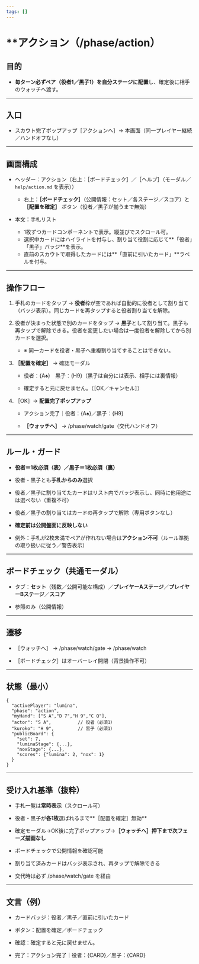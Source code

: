 ```yaml
---
tags: []
---
```

# **アクション（/phase/action）

  

## **目的**

- **毎ターン必ずペア（役者1／黒子1）を自分ステージに配置**し、確定後に相手のウォッチへ渡す。
    

---

## **入口**

- スカウト完了ポップアップ［アクションへ］→ 本画面（同一プレイヤー継続／ハンドオフなし）
    

---

## **画面構成**

- ヘッダー：アクション（右上：［ボードチェック］／［ヘルプ］（モーダル／`help/action.md` を表示））

    - 右上：**［ボードチェック］**（公開情報：セット／各ステージ／スコア）と **［配置を確定］** ボタン（役者／黒子が揃うまで無効）

- 本文：手札リスト

    - 1枚ずつカードコンポーネントで表示。縦並びでスクロール可。
    - 選択中カードにはハイライトを付与し、割り当て役割に応じて**「役者」「黒子」バッジ**を表示。
    - 直前のスカウトで取得したカードには**「直前に引いたカード」**ラベルを付与。
        
    

---

## **操作フロー**

1. 手札のカードをタップ → **役者**枠が空であれば自動的に役者として割り当て（バッジ表示）。同じカードを再タップすると役者割り当てを解除。

2. 役者が決まった状態で別のカードをタップ → **黒子**として割り当て。黒子も再タップで解除できる。役者を変更したい場合は一度役者を解除してから別カードを選択。

    - ※ 同一カードを役者・黒子へ重複割り当てすることはできない。

3. **［配置を確定］** → 確認モーダル
    
    - 役者：{A♠}　黒子：{H9}（黒子は自分には表示、相手には裏情報）
        
    - 確定すると元に戻せません。（［OK／キャンセル］）
        
    
4. ［OK］→ **配置完了ポップアップ**
    
    - アクション完了｜役者：{A♠}／黒子：{H9}
        
    - **［ウォッチへ］** → /phase/watch/gate（交代ハンドオフ）
        
    

---

## **ルール・ガード**

- **役者＝1枚必須（表）／黒子＝1枚必須（裏）**

- 役者・黒子とも**手札からのみ**選択

- 役者／黒子に割り当てたカードはリスト内でバッジ表示し、同時に他用途には選べない（重複不可）

- 役者／黒子の割り当てはカードの再タップで解除（専用ボタンなし）

- **確定前は公開盤面に反映しない**
    
- 例外：手札が2枚未満でペアが作れない場合は**アクション不可**（ルール準拠の取り扱いに従う／警告表示）
    

---

## **ボードチェック（共通モーダル）**

- タブ：**セット**（残数／公開可能な構成）／**プレイヤーAステージ**／**プレイヤーBステージ**／**スコア**
    
- 参照のみ（公開情報）
    

---

## **遷移**

- ［ウォッチへ］ → /phase/watch/gate → /phase/watch
    
- ［ボードチェック］はオーバーレイ開閉（背景操作不可）
    

---

## **状態（最小）**

```
{
  "activePlayer": "lumina",
  "phase": "action",
  "myHand": ["S A","D 7","H 9","C Q"],
  "actor": "S A",          // 役者（必須1）
  "kuroko": "H 9",         // 黒子（必須1）
  "publicBoard": {
    "set": 7,
    "luminaStage": {...},
    "noxStage": {...},
    "scores": {"lumina": 2, "nox": 1}
  }
}
```

---

## **受け入れ基準（抜粋）**

- 手札一覧は**常時表示**（スクロール可）
    
- 役者・黒子が**各1枚**選ばれるまで**［配置を確定］無効**
    
- 確定モーダル→OK後に完了ポップアップ→**［ウォッチへ］押下まで次フェーズ描画なし**
    
- ボードチェックで公開情報を確認可能

- 割り当て済みカードはバッジ表示され、再タップで解除できる
    
- 交代時は必ず /phase/watch/gate を経由
    

---

## **文言（例）**

- カードバッジ：役者／黒子／直前に引いたカード

- ボタン：配置を確定／ボードチェック

- 確認：確定すると元に戻せません。
    
- 完了：アクション完了｜役者：{CARD}／黒子：{CARD}
